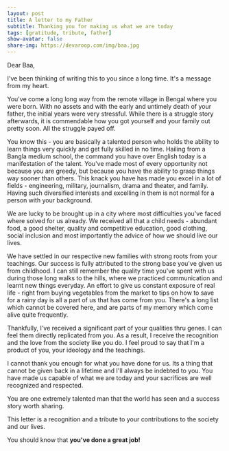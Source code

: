 ```yaml
---
layout: post
title: A letter to my Father
subtitle: Thanking you for making us what we are today
tags: [gratitude, tribute, father]
show-avatar: false
share-img: https://devaroop.com/img/baa.jpg
---
```


Dear Baa,

I've been thinking of writing this to you since a long time. It's a message from my heart.

You've come a long long way from the remote village in Bengal where you were born. With no assets and with the early and untimely death of your father, the initial years were very stressful. While there is a struggle story afterwards, it is commendable how you got yourself and your family out pretty soon. All the struggle payed off.

You know this - you are basically a talented person who holds the ability to learn things very quickly and get fully skilled in no time. Hailing from a Bangla medium school, the command you have over English today is a manifestation of the talent. You've made most of every opportunity not because you are greedy, but because you have the ability to grasp things way sooner than others. This knack you have has made you excel in a lot of fields - engineering, military, journalism, drama and theater, and family. Having such diversified interests and excelling in them is not normal for a person with your background.

We are lucky to be brought up in a city where most difficulties you've faced where solved for us already. We received all that a child needs - abundant food, a good shelter, quality and competitive education, good clothing, social inclusion and most importantly the advice of how we should live our lives.

We have settled in our respective new families with strong roots from your teachings. Our success is fully attributed to the strong base you've given us from childhood. I can still remember the quality time you've spent with us during those long walks to the hills, where we practiced communication and learnt new things everyday. An effort to give us constant exposure of real life - right from buying vegetables from the market to tips on how to save for a rainy day is all a part of us that has come from you. There's a long list which cannot be covered here, and are parts of my memory which come alive quite frequently.

Thankfully, I've received a significant part of your qualities thru genes. I can feel them directly replicated from you. As a result, I receive the recognition and the love from the society like you do. I feel proud to say that I'm a product of you, your ideology and the teachings.

I cannot thank you enough for what you have done for us. Its a thing that cannot be given back in a lifetime and I'll always be indebted to you. You have made us capable of what we are today and your sacrifices are well recognized and respected.

You are one extremely talented man that the world has seen and a success story worth sharing.

This letter is a recognition and a tribute to your contributions to the society and our lives.

You should know that **you've done a great job!**